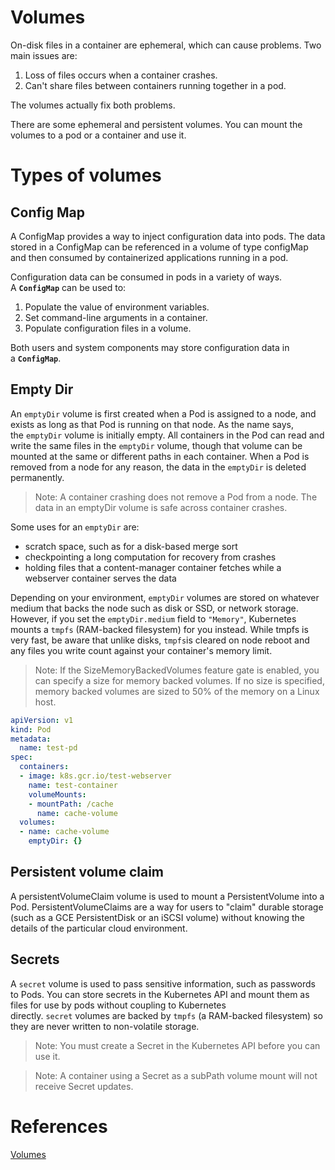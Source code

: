 # Volumes

On-disk files in a container are ephemeral, which can cause problems. Two main issues are:

1. Loss of files occurs when a container crashes.
2. Can't share files between containers running together in a pod.

The volumes actually fix both problems.

There are some ephemeral and persistent volumes. You can mount the volumes to a pod or a container and use it.

# Types of volumes

## Config Map

A ConfigMap provides a way to inject configuration data into pods. The data stored in a ConfigMap can be referenced in a volume of type configMap and then consumed by containerized applications running in a pod.

Configuration data can be consumed in pods in a variety of ways. A **`ConfigMap`** can be used to:

1. Populate the value of environment variables.
2. Set command-line arguments in a container.
3. Populate configuration files in a volume.

Both users and system components may store configuration data in a **`ConfigMap`**.

## Empty Dir

An `emptyDir` volume is first created when a Pod is assigned to a node, and exists as long as that Pod is running on that node. As the name says, the `emptyDir` volume is initially empty. All containers in the Pod can read and write the same files in the `emptyDir` volume, though that volume can be mounted at the same or different paths in each container. When a Pod is removed from a node for any reason, the data in the `emptyDir` is deleted permanently.

> Note: A container crashing does not remove a Pod from a node. The data in an emptyDir volume is safe across container crashes.

Some uses for an `emptyDir` are:

- scratch space, such as for a disk-based merge sort
- checkpointing a long computation for recovery from crashes
- holding files that a content-manager container fetches while a webserver container serves the data

Depending on your environment, `emptyDir` volumes are stored on whatever medium that backs the node such as disk or SSD, or network storage. However, if you set the `emptyDir.medium` field to `"Memory"`, Kubernetes mounts a `tmpfs` (RAM-backed filesystem) for you instead. While tmpfs is very fast, be aware that unlike disks, `tmpfs`is cleared on node reboot and any files you write count against your container's memory limit.

> Note: If the SizeMemoryBackedVolumes feature gate is enabled, you can specify a size for memory backed volumes. If no size is specified, memory backed volumes are sized to 50% of the memory on a Linux host.

```yaml
apiVersion: v1
kind: Pod
metadata:
  name: test-pd
spec:
  containers:
  - image: k8s.gcr.io/test-webserver
    name: test-container
    volumeMounts:
    - mountPath: /cache
      name: cache-volume
  volumes:
  - name: cache-volume
    emptyDir: {}
```

## Persistent volume claim

A persistentVolumeClaim volume is used to mount a PersistentVolume into a Pod. PersistentVolumeClaims are a way for users to "claim" durable storage (such as a GCE PersistentDisk or an iSCSI volume) without knowing the details of the particular cloud environment.

## Secrets

A `secret` volume is used to pass sensitive information, such as passwords to Pods. You can store secrets in the Kubernetes API and mount them as files for use by pods without coupling to Kubernetes directly. `secret` volumes are backed by `tmpfs` (a RAM-backed filesystem) so they are never written to non-volatile storage.

> Note: You must create a Secret in the Kubernetes API before you can use it.

> Note: A container using a Secret as a subPath volume mount will not receive Secret updates.

# References

[Volumes](https://kubernetes.io/docs/concepts/storage/volumes/)